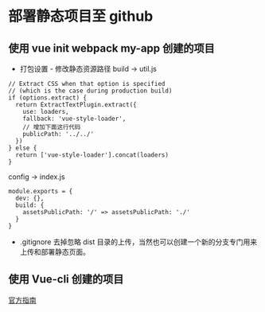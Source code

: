 # 部署静态项目至 github

## 使用 vue init webpack my-app 创建的项目
* 打包设置 - 修改静态资源路径
build -> util.js

```
// Extract CSS when that option is specified
// (which is the case during production build)
if (options.extract) {
  return ExtractTextPlugin.extract({
    use: loaders,
    fallback: 'vue-style-loader',
    // 增加下面这行代码
    publicPath: '../../'
  })
} else {
  return ['vue-style-loader'].concat(loaders)
}
```

config -> index.js

```
module.exports = {
  dev: {},
  build: {
    assetsPublicPath: '/' => assetsPublicPath: './'
  }
}
```

* .gitignore 去掉忽略 dist 目录的上传，当然也可以创建一个新的分支专门用来上传和部署静态页面。

## 使用 Vue-cli 创建的项目
[官方指南](https://cli.vuejs.org/zh/guide/deployment.html#github-pages)